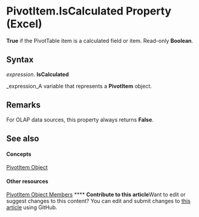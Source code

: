 
# PivotItem.IsCalculated Property (Excel)

 **True** if the PivotTable item is a calculated field or item. Read-only **Boolean**.


## Syntax

 _expression_. **IsCalculated**

 _expression_A variable that represents a  **PivotItem** object.


## Remarks

For OLAP data sources, this property always returns  **False**.


## See also


#### Concepts


 [PivotItem Object](5829a1d9-0924-9ce8-1120-229e4595285a.md)
#### Other resources


 [PivotItem Object Members](dde86683-8c89-2484-cdd0-8c3db0c06f45.md)
****   **Contribute to this article**Want to edit or suggest changes to this content? You can edit and submit changes to  [this article](https://github.com/jhershey00/VBA_Excel_Test/OpenXMLCon/articles/d6b4009b-591a-a6f7-3e4b-cf0f536f14bc.md) using GitHub.

